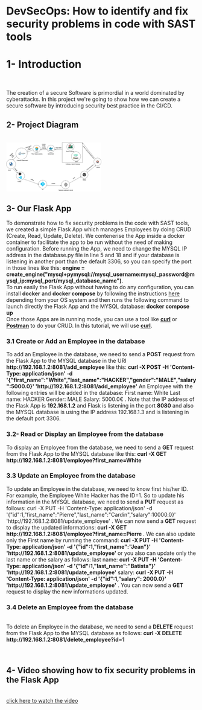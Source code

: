 # DevSecOps: How to identify and fix security problems in code with SAST tools

<h1>1- Introduction</h1><br/>
<p>The creation of a secure Software is primordial in a world dominated by cyberattacks. In this project we're going to show how we can create a secure software by introducing security best practice in the CI/CD.<br/></p>
<h2>2- Project Diagram</h2><br/>
<img src="https://github.com/El-houdhaiffouddine/Fixing_vulns_in_CI-CD_with_SAST/blob/c115b713e4ce00eea94ba25a86823001fa923754/assets/project_diagram.png" alt="DevSecOps diagram" width="50%">
<h2>3- Our Flask App</h2>
<p>To demonstrate how to fix security problems in the code with SAST tools, we created a simple Flask App which manages Employees by doing CRUD (Create, Read, Update, Delete). We contenerise the App inside a docker container to facilitate the app to be run without the need of making configuration.
Before running the App, we need to change the MYSQL IP address in the database.py file in line 5 and 18 and if your database is listening in another port than the default 3306, so you can specify the port in those lines like this: <b>engine = create_engine("mysql+pymysql://mysql_username:mysql_password@mysql_ip:mysql_port/mysql_database_name")</b>.<br/>
To run easily the Flask App without having to do any configuration, you can install <b>docker</b> and <b>docker compose</b> by following the instructions <a href="https://docs.docker.com/engine/install/">here</a> depending from your OS system and then runs the following command to launch directly the Flask App and the MYSQL database: <b>docker compose up</b><br/>
Once those Apps are in running mode, you can use a tool like <b><a href="https://curl.se/download.html">curl</a></b> or <b><a href="https://www.postman.com/downloads/">Postman</a></b> to do your CRUD. In this tutorial, we will use <b><a href="https://curl.se/download.html">curl</a></b>.<br/>
<h3>3.1 Create or Add an Employee in the database</h3>
To add an Employee in the database, we need to send a <b>POST</b> request from the Flask App to the MYSQL database in the URI <b>http://192.168.1.2:8081/add_employee</b> like this: <b> curl -X POST -H 'Content-Type: application/json' -d '{"first_name":"White","last_name":"HACKER","gender":"MALE","salary":5000.0}' 'http://192.168.1.2:8081/add_employee'</b> An Employee with the following entries will be added in the database: First name: White Last name: HACKER Gender: MALE Salary: 5000.0€ . Note that the IP address of the Flask App is <b>192.168.1.2</b> and Flask is listening in the port <b>8080</b> and also the MYSQL database is using the IP address 192.168.1.3 and is listening in the default port 3306.<br/>
<h3>3.2- Read or Display an Employee from the database</h3>
To display an Employee from the database, we need to send a <b>GET</b> request from the Flask App to the MYSQL database like this: <b> curl -X GET http://192.168.1.2:8081/employee?first_name=White</b><br/>

<h3>3.3 Update an Employee from the database</h3>
To update an Employee in the database, we need to know first his/her ID. For example, the Employee White Hacker has the ID=1. So to update his information in the MYSQL database, we need to send a <b>PUT</b> request as follows: curl -X PUT -H 'Content-Type: application/json' -d '{"id":1,"first_name":"Pierre","last_name":"Cardin","salary":10000.0}' 'http://192.168.1.2:8081/update_employee' . We can now send a <b>GET</b> request to display the updated informations: <b>curl -X GET http://192.168.1.2:8081/employee?first_name=Pierre
</b> . We can also update only the First name by running the command:  <b>curl -X PUT -H 'Content-Type: application/json' -d '{"id":1,"first_name":"Jean"}' 'http://192.168.1.2:8081/update_employee' </b> or you also can update only the last name or the salary as follows: last name: <b>curl -X PUT -H 'Content-Type: application/json' -d '{"id":1,"last_name":"Batista"}' 'http://192.168.1.2:8081/update_employee'</b> salary: <b>curl -X PUT -H 'Content-Type: application/json' -d '{"id":1,"salary": 2000.0}' 'http://192.168.1.2:8081/update_employee'</b> . You can now send a <b>GET</b> request to display the new informations updated.<br/>
<h3>3.4 Delete an Employee from the database</h3><br/>
To delete an Employee in the database, we need to send a <b>DELETE</b> request from the Flask App to the MYSQL database as follows: <b>curl -X DELETE http://192.168.1.2:8081/delete_employee?id=1</b>


</p><br/>
<h2>4- Video showing how to fix security problems in the Flask App</h2><br/>
<a href="https://www.linkedin.com/posts/e-ben-sidi-87b51a242_devsecops-jenkins-sast-activity-7318976270577373184-Oz1F?utm_source=share&utm_medium=member_desktop&rcm=ACoAADw7tV8BqIg_cwvMuPaiSHCfVjgxeNX_TUI">click here to watch the video</a>
